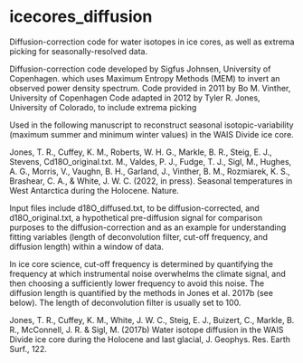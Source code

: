 # icecores_diffusion
Diffusion-correction code for water isotopes in ice cores, as well as extrema picking for seasonally-resolved data.

Diffusion-correction code developed by Sigfus Johnsen, 
University of Copenhagen. which uses Maximum Entropy 
Methods (MEM) to invert an observed power density spectrum.
Code provided in 2011 by Bo M. Vinther, University of Copenhagen
Code adapted in 2012 by Tyler R. Jones, University of Colorado,
to include extrema picking

Used in the following manuscript to reconstruct seasonal
isotopic-variability (maximum summer and minimum winter values)
in the WAIS Divide ice core.

Jones, T. R., Cuffey, K. M., Roberts, W. H. G., Markle, B. R., 
Steig, E. J., Stevens, Cd18O_original.txt. M., Valdes, P. J., Fudge, T. J., 
Sigl, M., Hughes, A. G., Morris, V., Vaughn, B. H., Garland, J., 
Vinther, B. M., Rozmiarek, K. S., Brashear, C. A., & 
White, J. W. C. (2022, in press). Seasonal temperatures in 
West Antarctica during the Holocene. Nature.

Input files include d18O_diffused.txt, to be diffusion-corrected,
and d18O_original.txt, a hypothetical pre-diffusion signal for
comparison purposes to the diffusion-correction and as an 
example for understanding fitting variables (length of 
deconvolution filter, cut-off frequency, and diffusion length)
within a window of data.

In ice core science, cut-off frequency is determined by 
quantifying the frequency at which instrumental noise 
overwhelms the climate signal, and then choosing a sufficiently 
lower frequency to avoid this noise. The diffusion length
is quantified by the methods in Jones et al. 2017b (see below).
The length of deconvolution filter is usually set to 100.

Jones, T. R., Cuffey, K. M., White, J. W. C., Steig, E. J., 
Buizert, C., Markle, B. R., McConnell, J. R. & Sigl, M. (2017b) 
Water isotope diffusion in the WAIS Divide ice core during 
the Holocene and last glacial, J. Geophys. Res. Earth Surf., 122.

